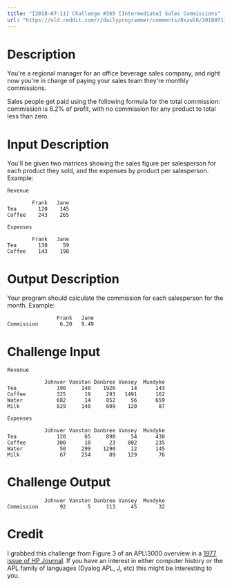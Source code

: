 ```yaml
---
title: "[2018-07-11] Challenge #365 [Intermediate] Sales Commissions"
url: "https://old.reddit.com/r/dailyprogrammer/comments/8xzwl6/20180711_challenge_365_intermediate_sales/"
---
```


# Description

You're a regional manager for an office beverage sales company, and right now you're in charge of paying your sales team they're monthly commissions. 

Sales people get paid using the following formula for the total commission: commission is 6.2% of profit, with no commission for any product to total less than zero. 

# Input Description

You'll be given two matrices showing the sales figure per salesperson for each product they sold, and the expenses by product per salesperson. Example:

    Revenue 

            Frank   Jane
    Tea       120    145
    Coffee    243    265

    Expenses

            Frank   Jane
    Tea       130     59
    Coffee    143    198

# Output Description

Your program should calculate the commission for each salesperson for the month. Example:


                    Frank   Jane
    Commission       6.20   9.49

# Challenge Input

    Revenue

                Johnver Vanston Danbree Vansey  Mundyke
    Tea             190     140    1926     14      143
    Coffee          325      19     293   1491      162
    Water           682      14     852     56      659
    Milk            829     140     609    120       87

    Expenses

                Johnver Vanston Danbree Vansey  Mundyke
    Tea             120      65     890     54      430
    Coffee          300      10      23    802      235
    Water            50     299    1290     12      145
    Milk             67     254      89    129       76

# Challenge Output

                Johnver Vanston Danbree Vansey  Mundyke
    Commission       92       5     113     45       32

# Credit

I grabbed this challenge from Figure 3 of an APL\3000 overview in a [1977 issue of HP Journal](http://www.hpl.hp.com/hpjournal/pdfs/IssuePDFs/1977-07.pdf). If you have an interest in either computer history or the APL family of languages (Dyalog APL, J, etc) this might be interesting to you. 